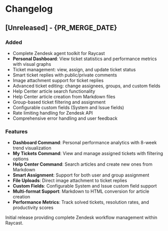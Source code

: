 # Changelog

## [Unreleased] - {PR_MERGE_DATE}

### Added
- Complete Zendesk agent toolkit for Raycast
- **Personal Dashboard**: View ticket statistics and performance metrics with visual graphs
- Ticket management: view, assign, and update ticket status
- Smart ticket replies with public/private comments
- Image attachment support for ticket replies
- Advanced ticket editing: change assignees, groups, and custom fields
- Help Center article search functionality
- Help Center article creation from Markdown files
- Group-based ticket filtering and assignment
- Configurable custom fields (System and Issue fields)
- Rate limiting handling for Zendesk API
- Comprehensive error handling and user feedback

### Features
- **Dashboard Command**: Personal performance analytics with 8-week trend visualization
- **My Tickets Command**: View and manage assigned tickets with filtering options
- **Help Center Command**: Search articles and create new ones from Markdown
- **Smart Assignment**: Support for both user and group assignment
- **File Uploads**: Direct image attachment to ticket replies
- **Custom Fields**: Configurable System and Issue custom field support
- **Multi-format Support**: Markdown to HTML conversion for article creation
- **Performance Metrics**: Track solved tickets, resolution rates, and productivity scores

Initial release providing complete Zendesk workflow management within Raycast.
